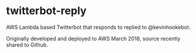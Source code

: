 # twitterbot-reply
AWS Lambda based Twitterbot that responds to replied to @kevinhookebot.

Originally developed and deployed to AWS March 2018, source recently shared to Github.
